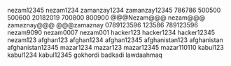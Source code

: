 nezam12345
nezam1234
zamanzay1234
zamanzay12345
786786
500500
500600
20182019
700800
800900
@@@Nezam@@@
nezam@@@
zamaznay@@@
@@@zamaznay
0789123596
123586
789123596
nezam9090
nezam0007
nezam001
hacker123
hacker1234
hacker12345
nezam123
afghan123
afghan1234
afghan12345
afghanistan123
afghanistan
afghanistan12345
mazar1234
mazar123
mazar12345
mazar110110
kabul123
kabul1234
kabul12345
gokhordi
badkadi
lawdaahmaq
